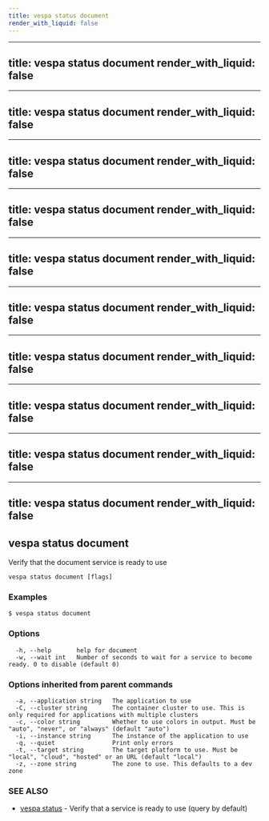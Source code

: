 ```yaml
---
title: vespa status document
render_with_liquid: false
---
```


---
title: vespa status document
render_with_liquid: false
---

---
title: vespa status document
render_with_liquid: false
---

---
title: vespa status document
render_with_liquid: false
---

---
title: vespa status document
render_with_liquid: false
---

---
title: vespa status document
render_with_liquid: false
---

---
title: vespa status document
render_with_liquid: false
---

---
title: vespa status document
render_with_liquid: false
---

---
title: vespa status document
render_with_liquid: false
---

---
title: vespa status document
render_with_liquid: false
---

---
title: vespa status document
render_with_liquid: false
---

## vespa status document

Verify that the document service is ready to use

```
vespa status document [flags]
```

### Examples

```
$ vespa status document
```

### Options

```
  -h, --help       help for document
  -w, --wait int   Number of seconds to wait for a service to become ready. 0 to disable (default 0)
```

### Options inherited from parent commands

```
  -a, --application string   The application to use
  -C, --cluster string       The container cluster to use. This is only required for applications with multiple clusters
  -c, --color string         Whether to use colors in output. Must be "auto", "never", or "always" (default "auto")
  -i, --instance string      The instance of the application to use
  -q, --quiet                Print only errors
  -t, --target string        The target platform to use. Must be "local", "cloud", "hosted" or an URL (default "local")
  -z, --zone string          The zone to use. This defaults to a dev zone
```

### SEE ALSO

* [vespa status](vespa_status.html)	 - Verify that a service is ready to use (query by default)


